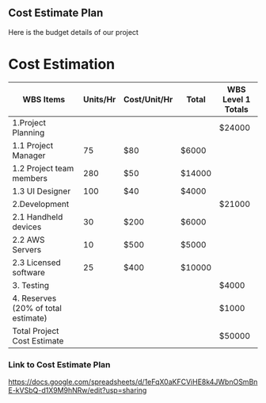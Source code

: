 ## Cost Estimate Plan
Here is the budget details of our project


# Cost Estimation

| WBS Items | Units/Hr | Cost/Unit/Hr | Total | WBS Level 1 Totals |
|-----|------|-------|--------|---------|
|1.Project Planning | | | | $24000 |
|     1.1 Project Manager | 75 | $80 | $6000 | |
|     1.2 Project team members | 280 | $50 | $14000 | |
|     1.3 UI Designer | 100 | $40 | $4000 | |
|2.Development | | | | $21000 |
|     2.1 Handheld devices | 30 | $200 | $6000 | |
|   	 2.2 AWS Servers | 10 | $500 | $5000 | |
|    2.3 Licensed software | 25 | $400 | $10000 | |
|3. Testing | | | | $4000 |
|4. Reserves (20% of total estimate) | | | | $1000 |
|Total Project Cost Estimate | | | | $50000 |




### Link to Cost Estimate Plan
https://docs.google.com/spreadsheets/d/1eFqX0aKFCViHE8k4JWbnOSmBnE-kVSbQ-d1X9M9hNRw/edit?usp=sharing
